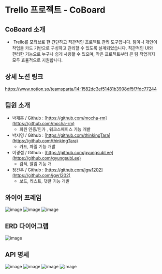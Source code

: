 # Trello 프로젝트 - CoBoard

## CoBoard 소개
-   Trello를 모티브로 한 간단하고 직관적인 프로젝트 관리 도구입니다. 팀이나 개인이 작업을 카드 기반으로 구성하고 관리할 수 있도록 설계되었습니다. 직관적인 UI와 편리한 기능으로 누구나 쉽게 사용할 수 있으며, 작은 프로젝트부터 큰 팀 작업까지 모두 효율적으로 지원합니다.

## 상세 노션 링크
https://www.notion.so/teamsparta/14-1582dc3ef51481b3908df5f7fdc77244

## 팀원 소개

- 박재홍 / Github : [https://github.com/mocha-rm](https://github.com/mocha-rm)
  - 회원 인증/인가 , 워크스페이스 기능 개발
- 박지영 / Github : [https://github.com/thinkingTara](https://github.com/thinkingTara)
  - 카드, 파일 기능 개발
- 이경섭 / Github : [https://github.com/gyungsubLee](https://github.com/gyungsubLee)
  - 검색, 알림 기능 개
- 정건우 / Github : [https://github.com/jgw1202](https://github.com/jgw1202)
  - 보드, 리스트, 댓글 기능 개발

## 와이어 프레임
![image](https://github.com/user-attachments/assets/fbcd47f1-e73f-44fc-ba38-63f3dc25a436)
![image](https://github.com/user-attachments/assets/92daeae1-eb53-47fa-b926-30844e95fa00)
![image](https://github.com/user-attachments/assets/d598c13d-4090-42dd-8950-2d5b3db541d0)





## ERD 다이어그램
![image](https://github.com/user-attachments/assets/eb5c16d2-2ef4-45cc-91d8-9e2a72b54496)

## API 명세
![image](https://github.com/user-attachments/assets/7bd15a9c-a16b-4c92-8f9f-43b5c76d1060)
![image](https://github.com/user-attachments/assets/f360f086-baf9-40a1-a742-f290bff3f781)
![image](https://github.com/user-attachments/assets/d88db2cd-eb62-4a6a-9085-989ef72642f7)
![image](https://github.com/user-attachments/assets/f1a9cfc7-6cae-45a7-b62d-413038cdc83b)




